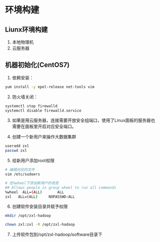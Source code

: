 # 环境构建

## Liunx环境构建
1. 本地物理机
2. 云服务器

## 机器初始化(CentOS7)
1. 依赖安装：

```bash
yum install -y epel-release net-tools vim
```

2. 防火墙关闭：

```bash
systemctl stop firewalld
systemctl disable firewalld.service
```

3. 如果是用云服务器，连接需要开放安全组端口，使用了Linux面板的服务器也需要在面板里开启对应安全端口。

4. 创建一个新用户来操作大数据集群

```bash
useradd zxl
passwd zxl
```

5. 给新用户添加root权限

```bash
# 编辑对应的文件
vim /etc/sudoers

# 在%wheel下添加新用户的信息
## Allows people in group wheel to run all commands
%wheel  ALL=(ALL)       ALL
zxl   ALL=(ALL)     NOPASSWD:ALL
```

6. 创建软件安装目录并赋予权限

```bash
mkdir /opt/zxl-hadoop

chown zxl:zxl -R /opt/zxl-hadoop
```

7. 上传软件包到/opt/zxl-hadoop/software目录下